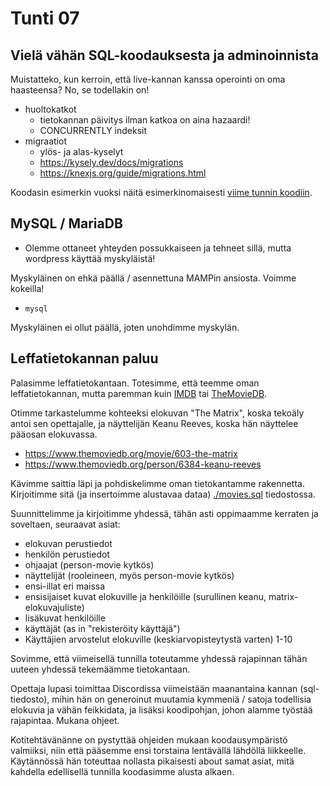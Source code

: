 # Tunti 07

## Vielä vähän SQL-koodauksesta ja adminoinnista

Muistatteko, kun kerroin, että live-kannan kanssa operointi on oma haasteensa? No, se todellakin on!

- huoltokatkot
  - tietokannan päivitys ilman katkoa on aina hazaardi!
  - CONCURRENTLY indeksit
- migraatiot
  - ylös- ja alas-kyselyt
  - https://kysely.dev/docs/migrations
  - https://knexjs.org/guide/migrations.html

Koodasin esimerkin vuoksi näitä esimerkinomaisesti [viime tunnin koodiin](../example-applications/border-check).

## MySQL / MariaDB

- Olemme ottaneet yhteyden possukkaiseen ja tehneet sillä, mutta wordpress käyttää myskyläistä!

Myskyläinen on ehkä päällä / asennettuna MAMPin ansiosta. Voimme kokeilla!

- `mysql`

Myskyläinen ei ollut päällä, joten unohdimme myskylän.

## Leffatietokannan paluu

Palasimme leffatietokantaan. Totesimme, että teemme oman leffatietokannan, mutta paremman kuin [IMDB](https://www.imdb.com/) tai [TheMovieDB](https://www.themoviedb.org/).

Otimme tarkastelumme kohteeksi elokuvan "The Matrix", koska tekoäly antoi sen opettajalle, ja näyttelijän Keanu Reeves, koska hän näyttelee pääosan elokuvassa.

- https://www.themoviedb.org/movie/603-the-matrix
- https://www.themoviedb.org/person/6384-keanu-reeves

Kävimme saittia läpi ja pohdiskelimme oman tietokantamme rakennetta. Kirjoitimme sitä (ja insertoimme alustavaa dataa) [./movies.sql](movies.sql) tiedostossa.

Suunnittelimme ja kirjoitimme yhdessä, tähän asti oppimaamme kerraten ja soveltaen, seuraavat asiat:

- elokuvan perustiedot
- henkilön perustiedot
- ohjaajat (person-movie kytkös)
- näyttelijät (rooleineen, myös person-movie kytkös)
- ensi-illat eri maissa
- ensisijaiset kuvat elokuville ja henkilöille (surullinen keanu, matrix-elokuvajuliste)
- lisäkuvat henkilöille
- käyttäjät (as in "rekisteröity käyttäjä")
- Käyttäjien arvostelut elokuville (keskiarvopisteytystä varten) 1-10

Sovimme, että viimeisellä tunnilla toteutamme yhdessä rajapinnan tähän uuteen yhdessä tekemäämme tietokantaan.

Opettaja lupasi toimittaa Discordissa viimeistään maanantaina kannan (sql-tiedosto), mihin hän on generoinut muutamia kymmeniä / satoja todellisia elokuvia ja vähän feikkidata, ja lisäksi koodipohjan, johon alamme työstää rajapintaa. Mukana ohjeet.

Kotitehtävänänne on pystyttää ohjeiden mukaan koodausympäristö valmiiksi, niin että pääsemme ensi torstaina lentävällä lähdöllä liikkeelle. Käytännössä hän toteuttaa nollasta pikaisesti about samat asiat, mitä kahdella edellisellä tunnilla koodasimme alusta alkaen.
